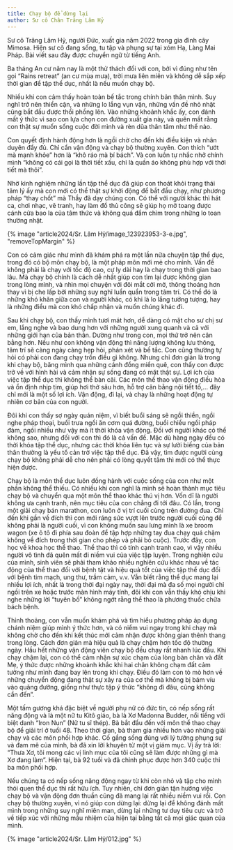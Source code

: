 ```yaml
---
title: Chạy bộ để dừng lại
author: Sư cô Chân Trăng Lâm Hỷ
---
```


<p class="editors-preface">Sư cô Trăng Lâm Hỷ, người Đức, xuất gia năm 2022 trong gia đình cây Mimosa. Hiện sư cô đang sống, tu tập và phụng sự tại xóm Hạ, Làng Mai Pháp. Bài viết sau đây được chuyển ngữ từ tiếng Anh.</p>

Ba tháng An cư năm nay là một thử thách đối với con, bởi vì đúng như tên gọi “Rains retreat” (an cư mùa mưa), trời mưa liên miên và không dễ sắp xếp thời gian để tập thể dục, nhất là nếu muốn chạy bộ.

Nhiều khi con cảm thấy hoàn toàn bế tắc trong chính bản thân mình. Suy nghĩ trở nên thiển cận, và những lo lắng vụn vặn, những vấn đề nhỏ nhặt cũng bắt đầu được thổi phồng lên. Vào những khoảnh khắc ấy, con đánh mất ý thức vì sao con lựa chọn con đường xuất gia này, và quên mất rằng con thật sự muốn sống cuộc đời mình và rèn dũa thân tâm như thế nào.

Con quyết định hành động hơn là ngồi chờ cho đến khi điều kiện và nhân duyên đầy đủ. Chỉ cần vận động và chạy bộ thường xuyên. Con thích “ướt mà mạnh khỏe” hơn là “khô ráo mà bí bách”. Và con luôn tự nhắc nhở chính mình “không có cái gọi là thời tiết xấu, chỉ là quần áo không phù hợp với thời tiết mà thôi”.

Nhờ kinh nghiệm những lần tập thể dục đã giúp con thoát khỏi trạng thái tâm lý ấy mà con mới có thể thật sự khởi động để bắt đầu chạy, như phương pháp “thay chốt” mà Thầy đã dạy chúng con. Có thể với người khác thì hát ca, chơi nhạc, vẽ tranh, hay làm đồ thủ công sẽ giúp họ mở toang được cánh cửa bao la của tâm thức và không quá đắm chìm trong những lo toan thường nhật.

{% image "article2024/Sr. Lâm Hỷ/image_123923953-3-e.jpg", "removeTopMargin" %}

Con có cảm giác như mình đã khám phá ra một lần nữa chuyện tập thể dục, trong đó có bộ môn chạy bộ, là một pháp môn mới mẻ cho mình. Vấn đề không phải là chạy với tốc độ cao, cự ly dài hay là chạy trong thời gian bao lâu. Mà chạy bộ chính là cách dễ nhất giúp con tìm lại được không gian trong lòng mình, và nhìn mọi chuyện với đôi mắt cởi mở, thông thoáng hơn thay vì bị che lấp bởi những suy nghĩ luẩn quẩn trong tâm trí. Có thể đó là những khó khăn giữa con và người khác, có khi là lo lắng tưởng tượng, hay là những điều mà con khó chấp nhận và muốn chúng khác đi.

Sau khi chạy bộ, con thấy mình tươi mát hơn, dễ dàng có mặt cho sư chị sư em, lắng nghe và bao dung hơn với những người xung quanh và cả với những giới hạn của bản thân. Dường như trong con, mọi thứ trở nên cân bằng hơn. Nếu như con không vận động thì năng lượng không lưu thông, tâm trí sẽ càng ngày càng hẹp hòi, phán xét và bế tắc. Con cũng thường tự hỏi có phải con đang chạy trốn điều gì không. Nhưng chỉ đơn giản là trong khi chạy bộ, băng mình qua những cánh đồng miền quê, con thấy con được trở về với hình hài và cảm nhận sự sống đang có mặt thật sự. Lợi ích của việc tập thể dục thì không thể bàn cãi. Các môn thể thao vận động điều hòa và ổn định nhịp tim, giúp hơi thở sâu hơn, hỗ trợ cân bằng nội tiết tố,… đây chỉ mới là một số lợi ích. Vận động, đi lại, và chạy là những hoạt động tự nhiên cơ bản của con người.

Đôi khi con thấy sợ ngày quán niệm, vì biết buổi sáng sẽ ngồi thiền, ngồi nghe pháp thoại, buổi trưa ngồi ăn cơm quá đường, buổi chiều ngồi pháp đàm, ngồi nhiều như vậy mà ít thời khóa vận động. Đối với người khác có thể không sao, nhưng đối với con thì đó là cả vấn đề. Mặc dù hàng ngày đều có thời khóa tập thể dục, nhưng các thời khóa liên tục và sự lười biếng của bản thân thường là yếu tố cản trở việc tập thể dục. Đã vậy, tìm được người cùng chạy bộ không phải dễ cho nên phải có lòng quyết tâm thì mới có thể thực hiện được.

Chạy bộ là môn thể dục luôn đồng hành với cuộc sống của con như một phần không thể thiếu. Có nhiều khi con nghĩ là mình sẽ hoàn thành mục tiêu chạy bộ và chuyển qua một môn thể thao khác thú vị hơn. Vốn dĩ là người không ưa cạnh tranh, nên mục tiêu của con chẳng đi tới đâu. Có lần, trong một giải chạy bán marathon, con luôn ở vị trí cuối cùng trên đường đua. Chỉ đến khi gần về đích thì con mới ráng sức vượt lên trước người cuối cùng để không phải là người cuối, vì con không muốn sau lưng mình là xe broom wagon (xe ô tô đi phía sau đoàn để tập hợp những tay đua chạy quá chậm không về đích trong thời gian cho phép và phải bỏ cuộc). Trước đây, con học về khoa học thể thao. Thể thao thì có tính cạnh tranh cao, vì vậy nhiều người vô tình đã quên mất đi niềm vui của việc tập luyện. Trong nghiên cứu của mình, sinh viên sẽ phải tham khảo nhiều nghiên cứu khác nhau về tác động của thể thao đối với bệnh tật và hiệu quả tốt của việc tập thể dục đối với bệnh tim mạch, ung thư, trầm cảm, v.v. Vẫn biết rằng thể dục mang lại nhiều lợi ích, nhất là trong thời đại ngày nay, thời đại mà đa số mọi người chỉ ngồi trên xe hoặc trước màn hình máy tính, đôi khi con vẫn thấy khó chịu khi nghe những lời “tuyên bố” không ngớt rằng thể thao là phương thuốc chữa bách bệnh.

Thỉnh thoảng, con vẫn muốn khám phá và tìm hiểu phương pháp áp dụng chánh niệm giúp mình ý thức hơn, và có niềm vui ngay trong khi chạy mà không chờ cho đến khi kết thúc mới cảm nhận được không gian thênh thang trong lòng. Cách đơn giản mà hiệu quả là chạy chậm hơn tốc độ thường ngày. Hầu hết những vận động viên chạy bộ đều chạy rất nhanh lúc đầu. Khi chạy chậm lại, con có thể cảm nhận sự xúc chạm của lòng bàn chân và đất Mẹ, ý thức được những khoảnh khắc khi hai chân không chạm đất cảm tưởng như mình đang bay lên trong khi chạy. Điều đó làm con tò mò hơn về những chuyển động đang thật sự xảy ra của cơ thể mà không bị bám víu vào quãng đường, giống như thực tập ý thức “không đi đâu, cũng không cần đến”.

Một tấm gương khá đặc biệt về người phụ nữ có đức tin, có nếp sống rất năng động và là một nữ tu Kitô giáo, bà là Xơ Madonna Budder, nổi tiếng với biệt danh “Iron Nun” (Nữ tu sĩ thép). Bà bắt đầu đến với môn thể thao chạy bộ để giải trí ở tuổi 48. Theo thời gian, bà tham gia nhiều hơn vào những giải chạy và các môn phối hợp khác. Cố gắng sống đúng với lý tưởng phụng sự và đam mê của mình, bà đã xin lời khuyên từ một vị giám mục. Vị ấy trả lời: “Thưa Xơ, tôi mong các vị linh mục của tôi cũng sẽ làm được những gì mà Xơ đang làm”. Hiện tại, bà 92 tuổi và đã chinh phục được hơn 340 cuộc thi ba môn phối hợp.

Nếu chúng ta có nếp sống năng động ngay từ khi còn nhỏ và tập cho mình thói quen thể dục thì rất hữu ích. Tuy nhiên, chỉ đơn giản tận hưởng việc chạy bộ và vận động đơn thuần cũng đã mang lại rất nhiều niềm vui rồi. Con chạy bộ thường xuyên, vì nó giúp con dừng lại: dừng lại để không đánh mất mình trong những suy nghĩ miên man, dừng lại những tư duy tiêu cực và trở về tiếp xúc với những mầu nhiệm của hiện tại bằng tất cả mọi giác quan của mình.

<div class="article-end"></div>

{% image "article2024/Sr. Lâm Hỷ/012.jpg" %}
